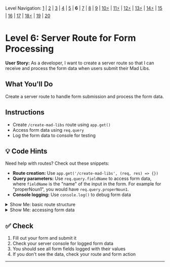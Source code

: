 Level Navigation: [1](./mad-libs-lv-1.md) | [2](./mad-libs-lv-2.md) | [3](./mad-libs-lv-3.md) | [4](./mad-libs-lv-4.md) | [5](./mad-libs-lv-5.md) | **6** | [7](./mad-libs-lv-7.md) | [8](./mad-libs-lv-8.md) | [9](./mad-libs-lv-9.md) | [10⚡](./mad-libs-lv-10.md) | [11⚡](./mad-libs-lv-11.md) | [12⚡](./mad-libs-lv-12.md) | [13⚡](./mad-libs-lv-13.md) | [14⚡](./mad-libs-lv-14.md) | [15](./mad-libs-lv-15.md) | [16](./mad-libs-lv-16.md) | [17](./mad-libs-lv-17.md) | [18⚡](./mad-libs-lv-18.md) | [19](./mad-libs-lv-19.md) | [20](./mad-libs-lv-20.md)

# Level 6: Server Route for Form Processing

**User Story:** As a developer, I want to create a server route so that I can receive and process the form data when users submit their Mad Libs.

## What You'll Do
Create a server route to handle form submission and process the form data.

## Instructions
- Create `/create-mad-libs` route using `app.get()`
- Access form data using `req.query`
- Log the form data to console for testing

## 💡 Code Hints
Need help with routes? Check out these snippets:
- **Route creation:** Use `app.get('/create-mad-libs', (req, res) => {})`
- **Query parameters:** Use `req.query.fieldName` to access form data, where `fieldName` is the "name" of the input in the form. For example for "properNoun1", you would have `req.query.properNoun1`.
- **Console logging:** Use `console.log()` to debug form data

<details>
<summary>Show Me: basic route structure</summary>

<pre><code class="language-javascript">app.get('/create-mad-libs', (req, res) =&gt; {
    // Access form data here
    console.log('Form submitted!');
    res.send('Form received!');
});</code></pre>
</details>

<details>
<summary>Show Me: accessing form data</summary>

<pre><code class="language-javascript">app.get('/create-mad-libs', (req, res) =&gt; {
    const name = req.query.name;
    const adjective = req.query.adjective1;
    
    console.log('Name:', name);
    console.log('Adjective:', adjective);
    
    res.send('Data received!');
});</code></pre>
</details>

## ✅ Check
1. Fill out your form and submit it
2. Check your server console for logged form data
3. You should see all form fields logged with their values
4. If you don't see the data, check your route and form action

---